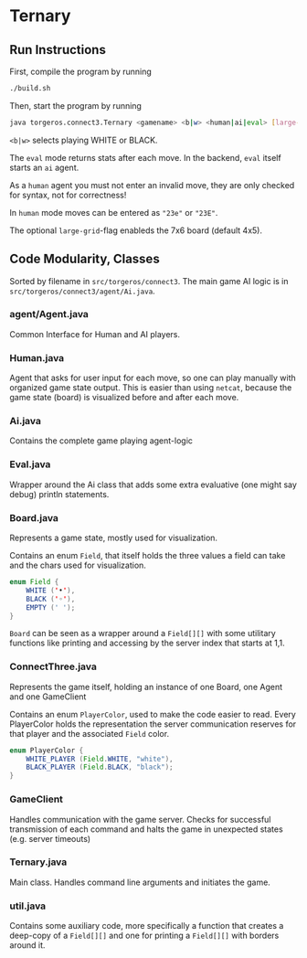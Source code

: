 # Ternary

## Run Instructions

First, compile the program by running 

```bash
./build.sh
```

Then, start the program by running

```bash
java torgeros.connect3.Ternary <gamename> <b|w> <human|ai|eval> [large-grid]
```

`<b|w>` selects playing WHITE or BLACK.

The `eval` mode returns stats after each move. In the backend, `eval` itself starts an `ai` agent.

As a `human` agent you must not enter an invalid move, they are only checked for syntax, not for correctness!

In `human` mode moves can be entered as `"23e"` or `"23E"`.

The optional `large-grid`-flag enableds the 7x6 board (default 4x5).

## Code Modularity, Classes

Sorted by filename in `src/torgeros/connect3`. The main game AI logic is in `src/torgeros/connect3/agent/Ai.java`.

### agent/Agent.java

Common Interface for Human and AI players.

### Human.java

Agent that asks for user input for each move, so one can play manually with organized game state output. This is easier than using `netcat`, because the game state (board) is visualized before and after each move.

### Ai.java

Contains the complete game playing agent-logic

### Eval.java

Wrapper around the Ai class that adds some extra evaluative (one might say debug) println statements.

### Board.java

Represents a game state, mostly used for visualization.

Contains an enum `Field`, that itself holds the three values a field can take and the chars used for visualization.

```java
enum Field {
    WHITE ('•'),
    BLACK ('◦'),
    EMPTY (' ');
}
```

`Board` can be seen as a wrapper around a `Field[][]` with some utilitary functions like printing and accessing by the server index that starts at 1,1.

### ConnectThree.java

Represents the game itself, holding an instance of one Board, one Agent and one GameClient

Contains an enum `PlayerColor`, used to make the code easier to read. Every PlayerColor holds the representation the server communication reserves for that player and the associated `Field` color.

```java
enum PlayerColor {
    WHITE_PLAYER (Field.WHITE, "white"),
    BLACK_PLAYER (Field.BLACK, "black");
}
```

### GameClient

Handles communication with the game server. Checks for successful transmission of each command and halts the game in unexpected states (e.g. server timeouts)

### Ternary.java

Main class. Handles command line arguments and initiates the game.

### util.java

Contains some auxiliary code, more specifically a function that creates a deep-copy of a `Field[][]` and one for printing a `Field[][]` with borders around it.
